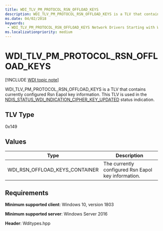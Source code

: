 ```yaml
---
title: WDI_TLV_PM_PROTOCOL_RSN_OFFLOAD_KEYS
description: WDI_TLV_PM_PROTOCOL_RSN_OFFLOAD_KEYS is a TLV that contains currently configured Rsn Eapol key information.
ms.date: 04/02/2018
keywords:
 - WDI_TLV_PM_PROTOCOL_RSN_OFFLOAD_KEYS Network Drivers Starting with Windows Vista
ms.localizationpriority: medium
---
```


# WDI_TLV_PM_PROTOCOL_RSN_OFFLOAD_KEYS

[!INCLUDE [WDI topic note](../includes/wdi-version-warning.md)]

WDI_TLV_PM_PROTOCOL_RSN_OFFLOAD_KEYS is a TLV that contains currently configured Rsn Eapol key information. This TLV is used in the [NDIS_STATUS_WDI_INDICATION_CIPHER_KEY_UPDATED](ndis-status-wdi-indication-cipher-key-updated.md) status indication.

## TLV Type

0x149

## Values

| Type | Description |
| --- | --- |
| WDI_RSN_OFFLOAD_KEYS_CONTAINER | The currently configured Rsn Eapol key information. |

## Requirements

**Minimum supported client**: Windows 10, version 1803

**Minimum supported server**: Windows Server 2016

**Header**: Wditypes.hpp

